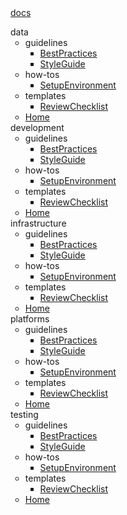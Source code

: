 <div><a href="Home">docs</a><ul style="list-style-type:none;padding:0"><li>data<ul><li>guidelines<ul><li><a href="BestPractices">BestPractices</a></li><li><a href="StyleGuide">StyleGuide</a></li></ul></li><li>how-tos<ul><li><a href="SetupEnvironment">SetupEnvironment</a></li></ul></li><li>templates<ul><li><a href="ReviewChecklist">ReviewChecklist</a></li></ul></li><li><a href="Home">Home</a></li></ul></li><li>development<ul><li>guidelines<ul><li><a href="BestPractices">BestPractices</a></li><li><a href="StyleGuide">StyleGuide</a></li></ul></li><li>how-tos<ul><li><a href="SetupEnvironment">SetupEnvironment</a></li></ul></li><li>templates<ul><li><a href="ReviewChecklist">ReviewChecklist</a></li></ul></li><li><a href="Home">Home</a></li></ul></li><li>infrastructure<ul><li>guidelines<ul><li><a href="BestPractices">BestPractices</a></li><li><a href="StyleGuide">StyleGuide</a></li></ul></li><li>how-tos<ul><li><a href="SetupEnvironment">SetupEnvironment</a></li></ul></li><li>templates<ul><li><a href="ReviewChecklist">ReviewChecklist</a></li></ul></li><li><a href="Home">Home</a></li></ul></li><li>platforms<ul><li>guidelines<ul><li><a href="BestPractices">BestPractices</a></li><li><a href="StyleGuide">StyleGuide</a></li></ul></li><li>how-tos<ul><li><a href="SetupEnvironment">SetupEnvironment</a></li></ul></li><li>templates<ul><li><a href="ReviewChecklist">ReviewChecklist</a></li></ul></li><li><a href="Home">Home</a></li></ul></li><li>testing<ul><li>guidelines<ul><li><a href="BestPractices">BestPractices</a></li><li><a href="StyleGuide">StyleGuide</a></li></ul></li><li>how-tos<ul><li><a href="SetupEnvironment">SetupEnvironment</a></li></ul></li><li>templates<ul><li><a href="ReviewChecklist">ReviewChecklist</a></li></ul></li><li><a href="Home">Home</a></li></ul></li></ul></div>
